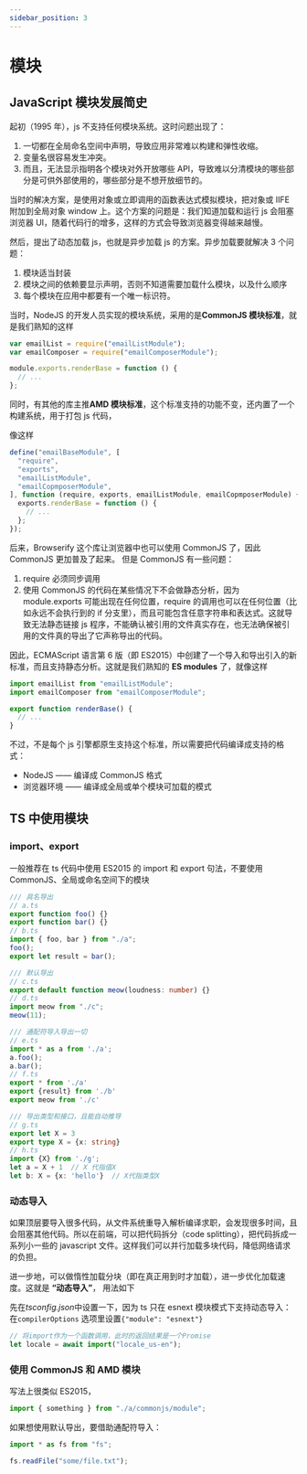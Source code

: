 ```yaml
---
sidebar_position: 3
---
```


# 模块

## JavaScript 模块发展简史

起初（1995 年），js 不支持任何模块系统。这时问题出现了：

1. 一切都在全局命名空间中声明，导致应用非常难以构建和弹性收缩。
2. 变量名很容易发生冲突。
3. 而且，无法显示指明各个模块对外开放哪些 API，导致难以分清模块的哪些部分是可供外部使用的，哪些部分是不想开放细节的。

当时的解决方案，是使用对象或立即调用的函数表达式模拟模块，把对象或 IIFE 附加到全局对象 window 上。这个方案的问题是：我们知道加载和运行 js 会阻塞浏览器 UI，随着代码行的增多，这样的方式会导致浏览器变得越来越慢。

然后，提出了动态加载 js，也就是异步加载 js 的方案。异步加载要就解决 3 个问题：

1. 模块适当封装
2. 模块之间的依赖要显示声明，否则不知道需要加载什么模块，以及什么顺序
3. 每个模块在应用中都要有一个唯一标识符。

当时，NodeJS 的开发人员实现的模块系统，采用的是**CommonJS 模块标准**，就是我们熟知的这样

```javascript title="emailBaseModule.js"
var emailList = require("emailListModule");
var emailComposer = require("emailComposerModule");

module.exports.renderBase = function () {
  // ...
};
```

同时，有其他的库主推**AMD 模块标准**，这个标准支持的功能不变，还内置了一个构建系统，用于打包 js 代码，

像这样

```javascript
define("emailBaseModule", [
  "require",
  "exports",
  "emailListModule",
  "emailCopmposerModule",
], function (require, exports, emailListModule, emailCopmposerModule) {
  exports.renderBase = function () {
    // ...
  };
});
```

后来，Browserify 这个库让浏览器中也可以使用 CommonJS 了，因此 CommonJS 更加普及了起来。 但是 CommonJS 有一些问题：

1. require 必须同步调用
2. 使用 CommonJS 的代码在某些情况下不会做静态分析，因为 module.exports 可能出现在任何位置，require 的调用也可以在任何位置（比如永远不会执行到的 if 分支里），而且可能包含任意字符串和表达式。这就导致无法静态链接 js 程序，不能确认被引用的文件真实存在，也无法确保被引用的文件真的导出了它声称导出的代码。

因此，ECMAScript 语言第 6 版（即 ES2015）中创建了一个导入和导出引入的新标准，而且支持静态分析。这就是我们熟知的 **ES modules** 了，就像这样

```javascript title="emailBaseModule.js"
import emailList from "emailListModule";
import emailComposer from "emailComposerModule";

export function renderBase() {
  // ...
}
```

不过，不是每个 js 引擎都原生支持这个标准，所以需要把代码编译成支持的格式：

- NodeJS —— 编译成 CommonJS 格式
- 浏览器环境 —— 编译成全局或单个模块可加载的模式

## TS 中使用模块

### import、export

一般推荐在 ts 代码中使用 ES2015 的 import 和 export 句法，不要使用 CommonJS、全局或命名空间下的模块

```typescript
/// 具名导出
// a.ts
export function foo() {}
export function bar() {}
// b.ts
import { foo, bar } from "./a";
foo();
export let result = bar();

/// 默认导出
// c.ts
export default function meow(loudness: number) {}
// d.ts
import meow from "./c";
meow(11);

/// 通配符导入导出一切
// e.ts
import * as a from './a';
a.foo();
a.bar();
// f.ts
export * from './a'
export {result} from './b'
export meow from './c'

/// 导出类型和接口，且能自动推导
// g.ts
export let X = 3
export type X = {x: string}
// h.ts
import {X} from './g';
let a = X + 1  // X 代指值X
let b: X = {x: 'hello'}  // X代指类型X
```

### 动态导入

如果顶层要导入很多代码，从文件系统重导入解析编译求职，会发现很多时间，且会阻塞其他代码。所以在前端，可以把代码拆分（code splitting），把代码拆成一系列小一些的 javascript 文件。这样我们可以并行加载多块代码，降低网络请求的负担。

进一步地，可以做惰性加载分块（即在真正用到时才加载），进一步优化加载速度。这就是 **“动态导入”**， 用法如下

先在*tsconfig.json*中设置一下，因为 ts 只在 esnext 模块模式下支持动态导入：在`compilerOptions` 选项里设置`{"module": "esnext"}`

```typescript
// 将import作为一个函数调用，此时的返回结果是一个Promise
let locale = await import("locale_us-en");
```

### 使用 CommonJS 和 AMD 模块

写法上很类似 ES2015，

```typescript
import { something } from "./a/commonjs/module";
```

如果想使用默认导出，要借助通配符导入：

```typescript
import * as fs from "fs";

fs.readFile("some/file.txt");
```
